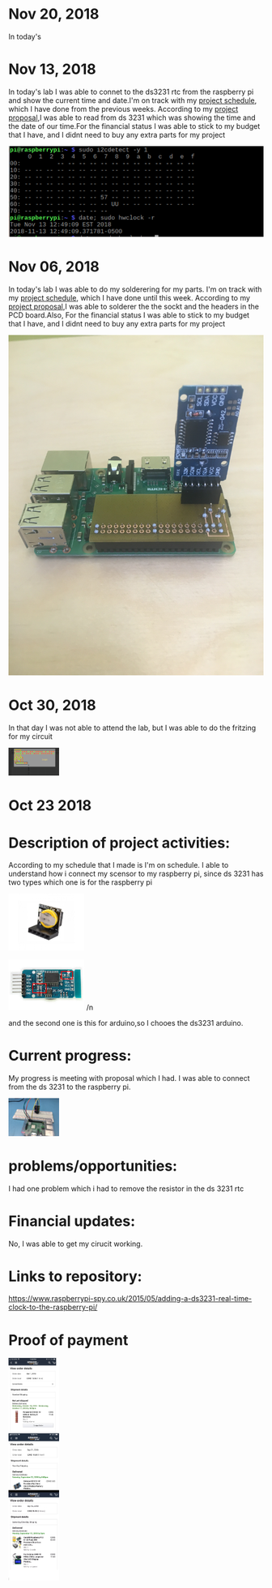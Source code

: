 #  Nov 20, 2018 
In today's 
#  Nov 13, 2018 

In today's lab I was able to connet to the ds3231 rtc from the raspberry pi and show the current time and date.I'm on track with my [project schedule](https://github.com/rulaone/DS3231/blob/master/documentation/Rula%20Schedule.docx), which I have done from the previous weeks. According to my [project proposal](https://github.com/rulaone/DS3231/blob/master/RULAPR.xlsx),I was able to read from ds 3231 which was showing the time and the date of our time.For the financial status I was able to stick to my budget that I have, and I didnt need to buy any extra parts for my project 

![top](https://raw.githubusercontent.com/rulaone/DS3231/master/DS3231connection.PNG)

 #  Nov 06, 2018
 In today's lab I was able to do my solderering for my parts. I'm on track with my [project schedule](https://github.com/rulaone/DS3231/blob/master/documentation/Rula%20Schedule.docx), which I have done until this week. According to my [project proposal](https://github.com/rulaone/DS3231/blob/master/RULAPR.xlsx),I was able to solderer the the sockt and the headers in the PCD board.Also, For the financial status I was able to stick to my budget that I have, and I didnt need to buy any extra parts for my project  

![IMG_5353](https://raw.githubusercontent.com/rulaone/DS3231/master/IMG_5353.JPG)



#  Oct 30, 2018

In that day I was not able to attend the lab, but I was able to do the fritzing for my circuit 
<p float ="left">
<img src= "https://raw.githubusercontent.com/rulaone/DS3231/master/Fritzing.PNG" width ="100"/>
 
 
# Oct 23 2018
# Description of  project activities:

According to my schedule that I made is I'm on schedule. I able to understand how i connect my scensor to my raspberry pi, since ds 3231 has two types which one is for the raspberry pi 
<p float = "left">
 
 <img src="https://raw.githubusercontent.com/rulaone/DS3231/master/ds%20rasp.jpg" width= "150"/>
 <p float = "right">
 <img src="https://raw.githubusercontent.com/rulaone/DS3231/master/ds%20ard.jpg" width= "150"/>
 /n
 
and the second one is this for arduino,so I chooes the ds3231 arduino.

#  Current progress:
My progress is meeting with proposal which I had. I was able to connect from the ds 3231 to the raspberry pi.
<p float ="left">
<img src= "https://raw.githubusercontent.com/rulaone/DS3231/master/IMG_5273.JPG" width ="100"/>

#  problems/opportunities:
I had one problem which i had to remove the resistor in the ds 3231 rtc

#  Financial updates:
No,  I was able to get my cirucit working. 

#  Links to repository:
https://www.raspberrypi-spy.co.uk/2015/05/adding-a-ds3231-real-time-clock-to-the-raspberry-pi/
 

#  Proof of payment 
<p float="left">
  <img src="https://raw.githubusercontent.com/rulaone/DS3231/master/merge_from_ofoct.jpg
" width="100" />



</p>
